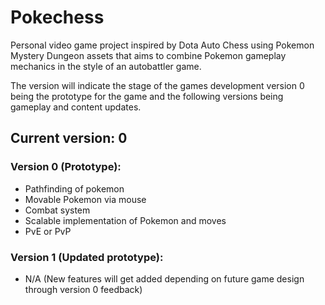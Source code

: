 # Pokechess

Personal video game project inspired by Dota Auto Chess using Pokemon Mystery Dungeon assets that aims to combine Pokemon gameplay mechanics in the style of an autobattler game.

The version will indicate the stage of the games development version 0 being the prototype for the game and the following versions being gameplay and content updates.

## Current version: 0

### Version 0 (Prototype):
- Pathfinding of pokemon  
- Movable Pokemon via mouse  
- Combat system  
- Scalable implementation of Pokemon and moves  
- PvE or PvP  

### Version 1 (Updated prototype):  
- N/A (New features will get added depending on future game design through
    version 0 feedback)
